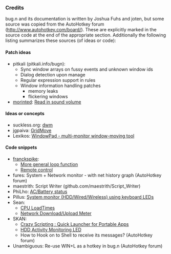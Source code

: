### Credits

bug.n and its documentation is written by Joshua Fuhs and joten, but some
source was copied from the AutoHotkey forum
(http://www.autohotkey.com/board/). These are explicitly marked in the source
code at the end of the appropriate section. Additionally the following listing
summarizes these sources (of ideas or code):

#### Patch ideas

* pitkali (pitkali.info/bugn):
  + Sync window arrays on fussy events and unknown window ids
  + Dialog detection upon manage
  + Regular expression support in rules
  + Window information handling patches
    - memory leaks
    - flickering windows
* [morinted](https://github.com/morinted): [Read in sound volume](https://github.com/fuhsjr00/bug.n/issues/11)

#### Ideas or concepts

* suckless.org: [dwm](http://dwm.suckless.org)
* jgpaiva: [GridMove](http://jgpaiva.donationcoders.com/gridmove.html)
* Lexikos: [WindowPad - multi-monitor window-moving tool](http://www.autohotkey.com/forum/topic21703.html)

#### Code snippets

* [franckspike](https://github.com/franckspike):
  + [More general loop function](https://github.com/franckspike/bug.n/commit/e4e615512b363e8c342bf02cf9067cfeb4cc5d57#diff-e42236c27dedd9350fa8c9b9654fd485)
  + [Remote control](https://github.com/franckspike/bug.n/commit/2beacc71aef4d4c46021f97b52ab857efabc871c)
* fures: System + Network monitor - with net history graph (AutoHotkey forum)
* maestrith: Script Writer (github.com/maestrith/Script_Writer)
* PhiLho: [AC/Battery status](http://www.autohotkey.com/forum/topic7633.html)
* Pillus: [System monitor (HDD/Wired/Wireless) using keyboard LEDs](http://www.autohotkey.com/board/topic/65308-system-monitor-hddwiredwireless-using-keyboard-leds/)
* Sean:
  + [CPU LoadTimes](http://www.autohotkey.com/forum/topic18913.html)
  + [Network Download/Upload Meter](http://www.autohotkey.com/community/viewtopic.php?t=18033)
* SKAN:
  + [Crazy Scripting : Quick Launcher for Portable Apps](http://www.autohotkey.com/forum/topic22398.html)
  + [HDD Activity Monitoring LED](http://www.autohotkey.com/community/viewtopic.php?p=113890&sid=64d9824fdf252697ff4d5026faba91f8#p113890)
  + How to Hook on to Shell to receive its messages? (AutoHotkey forum)
* Unambiguous: Re-use WIN+L as a hotkey in bug.n (AutoHotkey forum)
